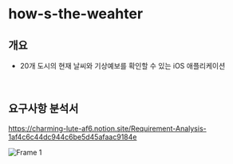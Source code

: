 # how-s-the-weahter

## 개요
- 20개 도시의 현재 날씨와 기상예보를 확인할 수 있는 iOS 애플리케이션

<br/>

## 요구사항 분석서
https://charming-lute-af6.notion.site/Requirement-Analysis-1af4c6c44dc944c6be5d45afaac9184e

![Frame 1](https://user-images.githubusercontent.com/46441723/151684523-6d1899cc-60e4-47e2-acec-43c1dc1a5099.png)
